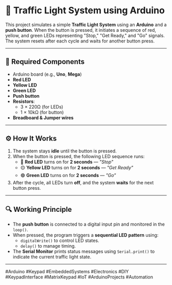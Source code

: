 # 🚦 Traffic Light System using Arduino

This project simulates a simple **Traffic Light System** using an **Arduino** and a **push button**. When the button is pressed, it initiates a sequence of red, yellow, and green LEDs representing "Stop," "Get Ready," and "Go" signals. The system resets after each cycle and waits for another button press.

---

## 🧰 Required Components
- Arduino board (e.g., **Uno**, **Mega**)
- **Red LED**
- **Yellow LED**
- **Green LED**
- **Push button**
- **Resistors**:
  - 3 × 220Ω (for LEDs)
  - 1 × 10kΩ (for button)
- **Breadboard & Jumper wires**

---

## ⚙️ How It Works

1. The system stays **idle** until the button is pressed.
2. When the button is pressed, the following LED sequence runs:
   - 🔴 **Red LED** turns on for **2 seconds** — _"Stop"_
   - 🟡 **Yellow LED** turns on for **2 seconds** — _"Get Ready"_
   - 🟢 **Green LED** turns on for **2 seconds** — _"Go"_
3. After the cycle, all LEDs turn **off**, and the system **waits** for the next button press.

---

## 🔍 Working Principle

- The **push button** is connected to a digital input pin and monitored in the `loop()`.
- When pressed, the program triggers a **sequential LED pattern** using:
  - `digitalWrite()` to control LED states.
  - `delay()` to manage timing.
- The **Serial Monitor** prints status messages using `Serial.print()` to indicate the current traffic light state.

---

#Arduino #Keypad #EmbeddedSystems #Electronics #DIY #KeypadInterface #MatrixKeypad #IoT #ArduinoProjects #Automation
